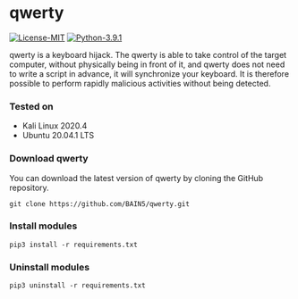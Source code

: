 # qwerty

[![License-MIT](https://img.shields.io/badge/License-MIT-success)](https://github.com/BAIN5/qwerty/blob/main/LICENSE)
[![Python-3.9.1](https://img.shields.io/badge/Python-3.9.1-blue)](https://www.python.org/downloads/release/python-391/)

qwerty is a keyboard hijack. The qwerty is able to take control of the target computer, without physically being in front of it, and qwerty does not need to write a script in advance, it will synchronize your keyboard. It is therefore possible to perform rapidly malicious activities without being detected.

### Tested on

- Kali Linux 2020.4
- Ubuntu 20.04.1 LTS

### Download qwerty

You can download the latest version of qwerty by cloning the GitHub repository.

	git clone https://github.com/BAIN5/qwerty.git

### Install modules

	pip3 install -r requirements.txt

### Uninstall modules

	pip3 uninstall -r requirements.txt
